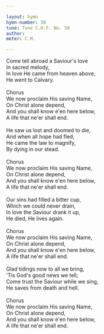 ```yaml
---

layout: hymn
hymn-number: 30
tune: Tune C.H.F. No. 50
author: 
meter: C.M.

---
```

Come tell abroad a Saviour's love<br>In sacred melody,<br>In love He came from heaven above,<br>He went to Calvary.<br><br>Chorus<br>We now proclaim His saving Name,<br>On Christ alone depend,<br>And you shall know e'en here below,<br>A life that ne'er shall end.<br><br>He saw us lost and doomed to die,<br>And when all hope had fled,<br>He came the law to magnify,<br>By dying in our stead.<br><br>Chorus<br>We now proclaim His saving Name,<br>On Christ alone depend,<br>And you shall know e'en here below,<br>A life that ne'er shall end.<br><br>Our sins had filled a bitter cup,<br>Which we could never drain,<br>In love the Saviour drank it up,<br>He died, He lives again.<br><br>Chorus<br>We now proclaim His saving Name,<br>On Christ alone depend,<br>And you shall know e'en here below,<br>A life that ne'er shall end.<br><br>Glad tidings now to all we bring,<br>'Tis God's good news we tell;<br>Come trust the Saviour while we sing,<br>He saves from death and hell.<br><br>Chorus<br>We now proclaim His saving Name,<br>On Christ alone depend,<br>And you shall know e'en here below,<br>A life that ne'er shall end.<br><br><br>
